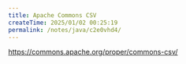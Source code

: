 ```yaml
---
title: Apache Commons CSV
createTime: 2025/01/02 00:25:19
permalink: /notes/java/c2e0vhd4/
---
```

https://commons.apache.org/proper/commons-csv/